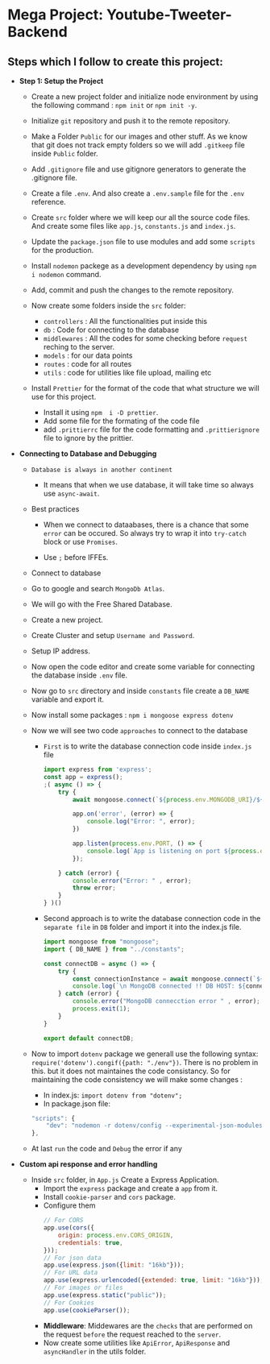 # Mega Project: Youtube-Tweeter-Backend

## Steps which I follow to create this project:

* **Step 1: Setup the Project**
    - Create a new project folder and initialize node environment by using the following command : `npm init` or `npm init -y`.

    - Initialize `git` repository and push it to the remote repository.

    - Make a Folder `Public` for our images and other stuff. As we know that git does not track empty folders so we will add `.gitkeep` file inside `Public` folder.

    - Add `.gitignore` file and use gitignore generators to generate the .gitignore file.

    - Create a file `.env`. And also create a `.env.sample` file for the `.env` reference.

    - Create `src` folder where we will keep our all the source code files. And create some files like `app.js`, `constants.js` and `index.js`.

    - Update the `package.json` file to use modules and add some `scripts` for the production.

    - Install `nodemon` packege as a development dependency by using `npm i nodemon` command.

    - Add, commit and push the changes to the remote repository.

    - Now create some folders inside the `src` folder: 
        - `controllers` : All the functionalities put inside this 
        - `db` : Code for connecting to the database
        - `middlewares` : All the codes for some checking before `request` reching to the server.
        - `models` : for our data points
        - `routes` : code for all routes
        - `utils` : code for utilities like file upload, mailing etc 

    - Install `Prettier` for the format of the code that what structure we will use for this project.
        - Install it using `npm  i -D prettier`.
        - Add some file for the formating of the code file
        - add `.prittierrc` file for the code formatting and `.prittierignore` file to ignore by the prittier.

* **Connecting to Database and Debugging**
    - `Database is always in another continent`
        - It means that when we use database, it will take time so always use `async-await`.

    - Best practices
        - When we connect to dataabases, there is a chance that some `error` can be occured. So always try to wrap it into `try-catch` block or use `Promises`.

        - Use `;` before IFFEs.

    - Connect to database
    - Go to google and search `MongoDb Atlas`.
    - We will go with the Free Shared Database.
    - Create a new project.
    - Create Cluster and setup `Username and Password`.
    - Setup IP address.
    - Now open the code editor and create some variable for connecting the database inside `.env` file.
    - Now go to `src` directory and inside `constants` file create a `DB_NAME` variable and export it.
    - Now install some packages : `npm i mongoose express dotenv`
    - Now we will see two code `approaches` to connect to the database
        - `First` is to write the database connection code inside `index.js` file
            ```javascript
            import express from 'express';
            const app = express();
            ;( async () => {
                try {
                    await mongoose.connect(`${process.env.MONGODB_URI}/${DB_NAME}`);

                    app.on('error', (error) => {
                        console.log("Error: ", error);
                    })

                    app.listen(process.env.PORT, () => {
                        console.log(`App is listening on port ${process.env.PORT}`);
                    });

                } catch (error) {
                    console.error("Error: " , error);
                    throw error;
                }
            } )()
            ```
        - Second approach is to write the database connection code in the `separate file` in `DB` folder and import it into the index.js file.
            ```javascript
            import mongoose from "mongoose";
            import { DB_NAME } from "../constants";

            const connectDB = async () => {
                try {
                    const connectionInstance = await mongoose.connect(`${process.env.MONGODB_URI}/${DB_NAME}`);
                    console.log(`\n MongoDB connected !! DB HOST: ${connectionInstance.connection.host}`);
                } catch (error) {
                    console.error("MongoDB connecction error " , error);
                    process.exit(1);
                }
            }

            export default connectDB;
            ```

    - Now to import `dotenv` package we generall use the following syntax: `require('dotenv').congif({path: "./env"})`. There is no problem in this. but it does not maintaines the code consistancy. So for maintaining the code consistency we will make some changes :
        - In index.js:  `import dotenv from "dotenv";`
        - In package.json file: 
        ```javascript
        "scripts": {
            "dev": "nodemon -r dotenv/config --experimental-json-modules src/index.js"
        },
        ```
    - At last `run` the code and `Debug` the error if any

* **Custom api response and error handling**
    - Inside `src` folder, in `App.js` Create a Express Application.
        - Import the `express` package and create a `app` from it.
        - Install `cookie-parser` and `cors` package.
        - Configure them 
            ```javascript
            // For CORS
            app.use(cors({
                origin: process.env.CORS_ORIGIN,
                credentials: true,
            }));
            // For json data
            app.use(express.json({limit: "16kb"}));
            // For URL data
            app.use(express.urlencoded({extended: true, limit: "16kb"}));
            // For images or files
            app.use(express.static("public"));
            // For Cookies
            app.use(cookieParser());
            ```
        - **Middleware**: Middewares are the `checks` that are performed on the request `before` the request reached to the `server`.
        - Now create some utilities like `ApiError`, `ApiResponse` and `asyncHandler` in the utils folder.
